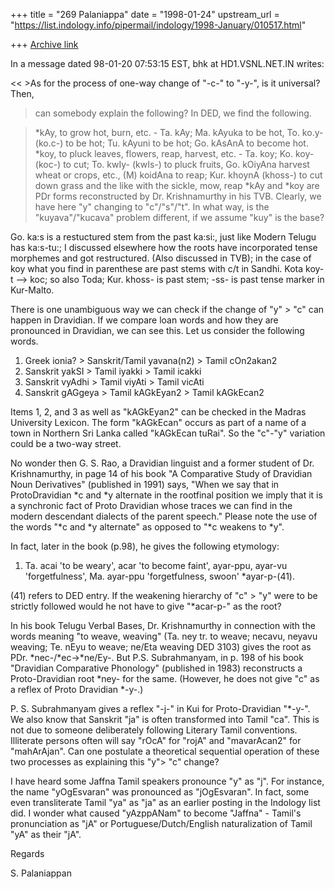 +++
title = "269 Palaniappa"
date = "1998-01-24"
upstream_url = "https://list.indology.info/pipermail/indology/1998-January/010517.html"

+++
[Archive link](https://list.indology.info/pipermail/indology/1998-January/010517.html)

In a message dated 98-01-20 07:53:15 EST, bhk at HD1.VSNL.NET.IN writes:

<< >As for the process of one-way change of "-c-" to "-y-", is it universal?
Then,
 >can somebody explain the following? In DED, we find the following.

 >*kAy,  to grow hot, burn, etc. - Ta. kAy; Ma. kAyuka to be hot, To. ko.y-
 (ko.c-) to be hot; Tu. kAyuni to be hot; Go. kAsAnA to become hot.
 >*koy, to pluck leaves, flowers, reap, harvest, etc. - Ta. koy; Ko. koy-
(koc-)
 >to cut; To. kwIy- (kwIs-) to pluck fruits, Go. kOiyAna harvest wheat or
crops,
 >etc., (M) koidAna to reap; Kur.  khoynA (khoss-) to cut down grass and the
 >like with the sickle, mow, reap
 >*kAy and *koy are PDr forms reconstructed by Dr. Krishnamurthy in his TVB.
 >Clearly, we have here "y" changing to "c"/"s"/"t".  In what way, is the
 >"kuyava"/"kucava" problem different, if we assume "kuy" is the base?

 Go. ka:s is a restuctured stem from the past ka:si:, just like Modern Telugu
 has ka:s-tu:; I discussed elsewhere how the roots have incorporated tense
 morphemes and got restructured. (Also discussed in TVB); in the case of koy
 what you find in parenthese are past stems with c/t in Sandhi. Kota koy-t
 --> koc; so  also Toda; Kur. khoss- is past stem; -ss- is past tense marker
 in Kur-Malto.
  >>

There is one unambiguous way  we can check if the change of "y" > "c" can
happen in Dravidian. If we compare loan words and how they are pronounced in
Dravidian, we can see this. Let us consider the following words.

1. Greek ionia? > Sanskrit/Tamil yavana(n2) > Tamil cOn2akan2
2. Sanskrit yakSI > Tamil iyakki > Tamil icakki
3. Sanskrit vyAdhi > Tamil viyAti > Tamil vicAti
4. Sanskrit gAGgeya > Tamil kAGkEyan2 > Tamil kAGkEcan2

Items 1, 2, and 3 as well as "kAGkEyan2" can be checked in the Madras
University Lexicon. The form "kAGkEcan" occurs as part of a name of a town in
Northern Sri Lanka called "kAGkEcan tuRai".  So the "c"-"y" variation could be
a two-way street.

No wonder then G. S. Rao, a Dravidian linguist and a former student of Dr.
Krishnamurthy, in page 14 of his book "A Comparative Study of Dravidian Noun
Derivatives" (published in 1991) says, "When we say that in ProtoDravidian *c
and *y alternate in the rootfinal position we imply that it is a synchronic
fact of Proto Dravidian whose traces we can find in the modern descendant
dialects of the parent speech." Please note the use of the words "*c and *y
alternate" as opposed to  "*c weakens to *y".

In fact, later in the book (p.98), he gives the following etymology:

1. Ta. acai 'to be weary', acar 'to become faint', ayar-ppu, ayar-vu
'forgetfulness', Ma. ayar-ppu 'forgetfulness, swoon' *ayar-p-(41).

(41) refers to DED entry. If the weakening hierarchy of "c" > "y" were to be
strictly followed would he not have to give "*acar-p-" as the root?

In his book Telugu Verbal Bases, Dr. Krishnamurthy in connection with the
words meaning "to weave, weaving" (Ta. ney tr. to weave; necavu, neyavu
weaving; Te. nEyu to weave; ne/Eta weaving DED 3103) gives the root as PDr.
*nec-/*ec->*ne/Ey-. But P.S. Subrahmanyam, in p. 198 of his book "Dravidian
Comparative Phonology" (published in 1983) reconstructs a Proto-Dravidian root
*ney- for the same. (However, he does not give "c" as a reflex of Proto
Dravidian *-y-.)

P. S. Subrahmanyam gives a reflex "-j-" in Kui for Proto-Dravidian "*-y-". We
also know that Sanskrit "ja" is often transformed into Tamil "ca". This is not
due to someone deliberately following Literary Tamil conventions. Illiterate
persons often will say "rOcA" for "rojA" and "mavarAcan2" for "mahArAjan". Can
one postulate a theoretical sequential operation of these two processes as
explaining this "y"> "c" change?

I have heard some Jaffna Tamil speakers pronounce "y" as "j". For instance,
the name "yOgEsvaran" was pronounced as "jOgEsvaran". In fact, some even
transliterate Tamil "ya" as "ja" as an earlier posting in the Indology list
did. I wonder what caused "yAzppANam" to become "Jaffna" - Tamil's
pronunciation as "jA" or Portuguese/Dutch/English naturalization of Tamil "yA"
as their "jA".


Regards

S. Palaniappan



